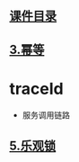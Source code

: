 ## [课件目录](https://github.com/jhq0113/yafr/blob/master/docs/index.md)
## [3.幂等](https://github.com/jhq0113/yafr/blob/master/docs/server/3.幂等.md)

# traceId

* 服务调用链路

## [5.乐观锁](https://github.com/jhq0113/yafr/blob/master/docs/server/5.乐观锁.md)